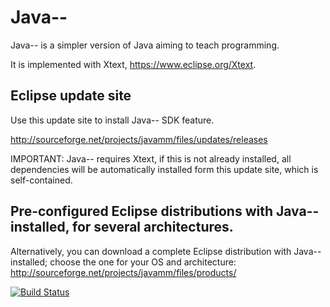 # Java--
Java-- is a simpler version of Java aiming to teach programming.

It is implemented with Xtext, https://www.eclipse.org/Xtext.

## Eclipse update site

Use this update site to install Java-- SDK feature.

http://sourceforge.net/projects/javamm/files/updates/releases

IMPORTANT: Java-- requires Xtext, if this is not already installed, all dependencies will be automatically installed form this update site, which is self-contained.

## Pre-configured Eclipse distributions with Java-- installed, for several architectures.

Alternatively, you can download a complete Eclipse distribution with Java-- installed; choose the one for your OS and architecture:
http://sourceforge.net/projects/javamm/files/products/

[![Build Status](https://travis-ci.org/LorenzoBettini/javamm.svg?branch=master)](https://travis-ci.org/LorenzoBettini/javamm)
